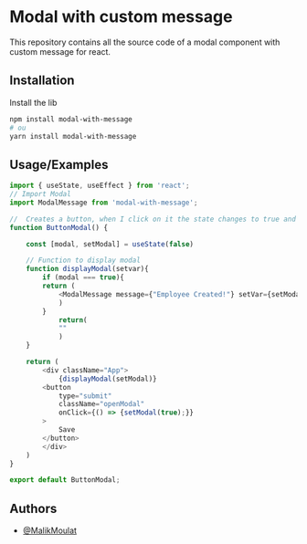 
# Modal with custom message

This repository contains all the source code of a modal component with custom message for react.




## Installation

Install the lib
```bash
npm install modal-with-message
# ou
yarn install modal-with-message
```
## Usage/Examples

```javascript
import { useState, useEffect } from 'react';
// Import Modal
import ModalMessage from 'modal-with-message';

//  Creates a button, when I click on it the state changes to true and the modal is displayed
function ButtonModal() {

    const [modal, setModal] = useState(false)

    // Function to display modal
    function displayModal(setvar){
        if (modal === true){
        return (
            <ModalMessage message={"Employee Created!"} setVar={setModal}/>
            )
        }
            return(
            ""
            )
    }

    return (
        <div className="App">
            {displayModal(setModal)}
        <button
            type="submit"
            className="openModal"
            onClick={() => {setModal(true);}}
        >
            Save
        </button>
        </div>
    )
}

export default ButtonModal;
```


## Authors

- [@MalikMoulat](https://github.com/MalikMoulat)

